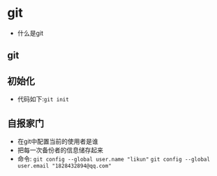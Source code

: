 # git
 - 什么是git
## git
## 初始化
 - 代码如下:`git init`
## 自报家门
 - 在git中配置当前的使用者是谁
 - 把每一次备份者的信息储存起来
 - 命令:
   `git config --global user.name "likun"`
   `git config --global user.email "1828432894@qq.com"`
